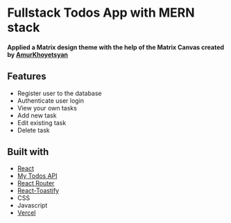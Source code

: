 # Fullstack Todos App with MERN stack
#### Applied a Matrix design theme with the help of the Matrix Canvas created by [AmurKhoyetsyan](https://github.com/AmurKhoyetsyan)

## Features
- Register user to the database
- Authenticate user login
- View your own tasks
- Add new task
- Edit existing task
- Delete task

## Built with

- [React](https://reactjs.org/)
- [My Todos API](https://github.com/GITvoren/todos-api)
- [React Router](https://reactrouter.com/)
- [React-Toastify](https://www.npmjs.com/package/react-toastify)
- CSS
- Javascript
- [Vercel](https://vercel.com/)
